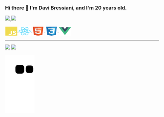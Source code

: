### Hi there 👋 I'm Davi Bressiani, and I'm 20 years old.

<!--
**BressianiDavi/bressianidavi** is a ✨ _special_ ✨ repository because its `README.md` (this file) appears on your GitHub profile.

Here are some ideas to get you started:

- 🔭 I’m currently working on ReactJS and VueJS
- 🌱 I’m currently learning Unitary tests, Mobx and Redux
- 🤔 I’m looking for help with get a job
- 💬 Ask me about JS, HTML, CSS
- 📫 How to reach me: davi-bressiani@hotmail.com or my phone: +55 (11)97184-7857
-->

 <div>
  <a href="https://github.com/bressianidavi">
  <img height="180em" src="https://github-readme-stats.vercel.app/api?username=bressianidavi&show_icons=true&theme=dracula&include_all_commits=true&count_private=true"/>
  <img height="180em" src="https://github-readme-stats.vercel.app/api/top-langs/?username=bressianidavi&layout=compact&langs_count=7&theme=dracula"/>
</div>
  
  <div style="display: inline_block"><br>
  <img align="center" alt="Davi-Js" height="30" width="40" src="https://raw.githubusercontent.com/devicons/devicon/master/icons/javascript/javascript-plain.svg">
  <img align="center" alt="Davi-React" height="30" width="40" src="https://raw.githubusercontent.com/devicons/devicon/master/icons/react/react-original.svg">
  <img align="center" alt="Davi-HTML" height="30" width="40" src="https://raw.githubusercontent.com/devicons/devicon/master/icons/html5/html5-original.svg">
  <img align="center" alt="Davi-CSS" height="30" width="40" src="https://raw.githubusercontent.com/devicons/devicon/master/icons/css3/css3-original.svg">
  <img align="center" alt="Davi-Vue" height="30" width="40" src="https://raw.githubusercontent.com/devicons/devicon/master/icons/vuejs/vuejs-original.svg">
</div>
  
___
 
  <a href = "mailto:davi-bressiani@hotmail.com" target="_blank"><img src="https://img.shields.io/badge/-Email-%23333?style=for-the-badge&logo=gmail&logoColor=white" target="_blank"></a>
  <a href="https://https://www.linkedin.com/in/davi-bressiani-14a5761a8/" target="_blank"><img src="https://img.shields.io/badge/-LinkedIn-%230077B5?style=for-the-badge&logo=linkedin&logoColor=white" target="_blank"></a> 
 
  ![Snake animation](https://github.com/rafaballerini/rafaballerini/blob/output/github-contribution-grid-snake.svg)
 
</div>

